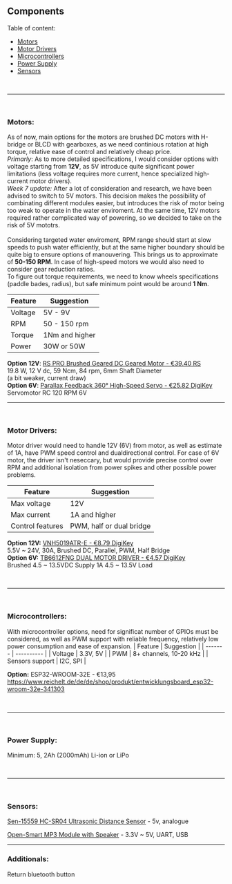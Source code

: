 ## Components
Table of content:

- [Motors](#motors)
- [Motor Drivers](#motor-drivers)
- [Microcontrollers](#microcontrollers)
- [Power Supply](#power-supply)
- [Sensors](#sensors)

<br>

---

<br>

### Motors:
As of now, main options for the motors are brushed DC motors with H-bridge or BLCD with gearboxes, as we need continious rotation at high torque, relative ease of control and relatively cheap price. <br>
*Primarly*: As to more detailed specifications, I would consider options with voltage starting from **12V**, as 5V introduce quite significant power limitations (less voltage requires more current, hence specialized high-current motor drivers). <br>
*Week 7 update:* After a lot of consideration and research, we have been advised to switch to 5V motors. This decision makes the possibility of combinating different modules easier, but introduces the risk of motor being too weak to operate in the water enviroment. At the same time, 12V motors required rather complicated way of powering, so we decided to take on the risk of 5V mototrs. <br> 
<br> Considering targeted water enviroment, RPM range should start at slow speeds to push water efficiently, but at the same higher boundary should be quite big to ensure options of manouvering. This brings us to approximate of **50-150 RPM**. In case of high-speed motors we would also need to consider gear reduction ratios. <br>
To figure out torque requirements, we need to know wheels specifications (paddle bades, radius), but safe minimum point would be around **1 Nm**.

| Feature | Suggestion |
|------|------------|
| Voltage | 5V - 9V |
| RPM | 50 - 150 rpm |
| Torque | 1Nm and higher |
| Power | 30W or 50W |


**Option 12V**: [RS PRO Brushed Geared DC Geared Motor - €39.40 RS](https://nl.rs-online.com/web/p/dc-motors/2389670) <br>
19.8 W, 12 V dc, 59 Ncm, 84 rpm, 6mm Shaft Diameter <br> (a bit weaker, current draw) <br>
**Option 6V**: [Parallax Feedback 360° High-Speed Servo - €25.82 DigiKey](https://www.digikey.nl/en/products/detail/parallax-inc/900-00360/7707660) <br>
Servomotor RC 120 RPM 6V
<br>

---

<br>

### Motor Drivers:
Motor driver would need to handle 12V (6V) from motor, as well as estimate of 1A, have PWM speed control and dualdirectional control. 
For case of 6V motor, the driver isn't neseccary, but would provide precise control over RPM and additional isolation from power spikes and other possible power problems.

| Feature | Suggestion |
|------|------------|
| Max voltage | 12V |
| Max current | 1A and higher |
| Control features | PWM, half or dual bridge |

**Option 12V:** [VNH5019ATR-E - €8.79 DigiKey](https://www.digikey.nl/en/products/detail/stmicroelectronics/VNH5019ATR-E/3087980)
<br> 5.5V ~ 24V, 30A, Brushed DC, Parallel, PWM, Half Bridge <br>
**Option 6V:** [TB6612FNG DUAL MOTOR DRIVER - €4.57 DigiKey](https://www.digikey.nl/en/products/detail/pololu/713/10450399?s=N4IgTCBcDaICoCEBsSCMYBiA5A4iAugL5A) <br>
Brushed 4.5 ~ 13.5VDC Supply 1A 4.5 ~ 13.5V Load

<br>


----

<br>

### Microcontrollers:
With microcontroller options, need for significat number of GPIOs must be considered, as well as PWM support with reliable frequency, relatively low power consumption and ease of expansion.
| Feature | Suggestion |
| ------- | ---------- |
| Voltage | 3.3V, 5V |
| PWM | 8+ channels, 10-20 kHz |
| Sensors support | I2C, SPI |

**Option:** ESP32-WROOM-32E - €13,95 <br>
https://www.reichelt.de/de/de/shop/produkt/entwicklungsboard_esp32-wroom-32e-341303


<br>

---

<br>

### Power Supply:

Minimum: 5, 2Ah (2000mAh) Li-ion or LiPo


<br>

---

<br>
 
### Sensors:

[Sen-15559 HC-SR04 Ultrasonic Distance Sensor](https://www.distrelec.nl/en/hc-sr04-ultrasonic-distance-sensor-sparkfun-electronics-sen-15569/p/30160395?trackQuery=Distance%20sensor&pos=5&origPos=3&origPageSize=50&track=true&sid=1bde0xNWYx&itemList=search) - 5v, analogue
<br>

[Open-Smart MP3 Module with Speaker](https://www.tinytronics.nl/en/audio/audio-sources/open-smart-mp3-module-with-speaker) - 3.3V ~ 5V, UART, USB

---

### Additionals:
Return bluetooth button